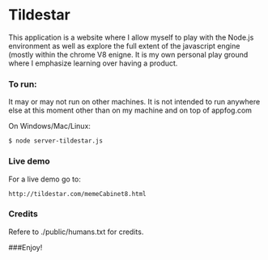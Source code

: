 Tildestar
===

This application is a website where I allow myself to play with the Node.js
environment as well as explore the full extent of the javascript engine (mostly 
within the chrome V8 enigne. It is my own personal play ground where I emphasize
learning over having a product.

### To run:

It may or may not run on other machines. It is not intended to run anywhere else
at this moment other than on my machine and on top of appfog.com

On Windows/Mac/Linux:

	$ node server-tildestar.js

	
### Live demo

For a live demo go to:

	http://tildestar.com/memeCabinet8.html
	

	
### Credits

Refere to ./public/humans.txt for credits.


	
###Enjoy!
